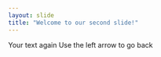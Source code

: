 ```yaml
---
layout: slide
title: "Welcome to our second slide!"
---
```

Your text again
Use the left arrow to go back
